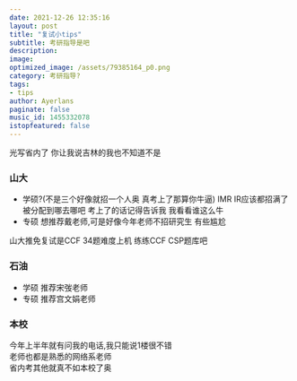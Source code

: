 ```yaml
---
date: 2021-12-26 12:35:16
layout: post
title: "复试小tips"
subtitle: 考研指导是吧
description:
image:
optimized_image: /assets/79385164_p0.png
category: 考研指导?
tags:
- tips
author: Ayerlans
paginate: false
music_id: 1455332078
istopfeatured: false
---
```


光写省内了 你让我说吉林的我也不知道不是
### 山大
- 学硕?(不是三个好像就招一个人奥 真考上了那算你牛逼)
IMR IR应该都招满了 被分配到哪去哪吧  考上了的话记得告诉我 我看看谁这么牛
- 专硕
想推荐戴老师,可是好像今年老师不招研究生 有些尴尬   

山大推免复试是CCF 34题难度上机 练练CCF CSP题库吧  
### 石油
- 学硕
推荐宋弢老师  
- 专硕
推荐宫文娟老师  
### 本校
今年上半年就有问我的电话,我只能说1楼很不错  
老师也都是熟悉的网络系老师  
省内考其他就真不如本校了奥  
